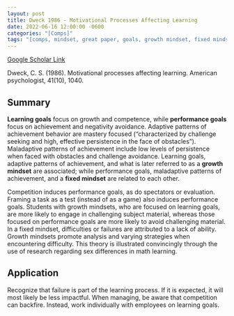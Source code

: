 ```yaml
---
layout: post
title: Dweck 1986 - Motivational Processes Affecting Learning
date: 2022-06-16 12:00:00 -0600
categories: "[Comps]"
tags: "[comps, mindset, great paper, goals, growth mindset, fixed mindset, framing, challenge avoidance, achievement]"
---
```


[Google Scholar Link](https://scholar.google.com/scholar?hl=en&as_sdt=0%2C45&q=Motivational+processes+affecting+learning&btnG=)

Dweck, C. S. (1986). Motivational processes affecting learning. American psychologist, 41(10), 1040.

## Summary
**Learning goals** focus on growth and competence, while **performance goals** focus on achievement and negativity avoidance.  Adaptive patterns of achievement behavior are mastery focused (“characterized by challenge seeking and high, effective persistence in the face of obstacles”).  Maladaptive patterns of achievement include low levels of persistence when faced with obstacles and challenge avoidance.  Learning goals, adaptive patterns of achievement, and what is later referred to as a **growth mindset** are associated; while performance goals, maladaptive patterns of achievement, and a **fixed mindset** are related to each other.

Competition induces performance goals, as do spectators or evaluation.  Framing a task as a test (instead of as a game) also induces performance goals.  Students with growth mindsets, who are focused on learning goals, are more likely to engage in challenging subject material, whereas those focused on performance goals are more likely to avoid challenging material.  In a fixed mindset, difficulties or failures are attributed to a lack of ability.  Growth mindsets promote analysis and varying strategies when encountering difficulty.  This theory is illustrated convincingly through the use of research regarding sex differences in math learning.

## Application
Recognize that failure is part of the learning process.  If it is expected, it will most likely be less impactful.  When managing, be aware that competition can backfire.  Instead, work individually with employees on learning goals.
